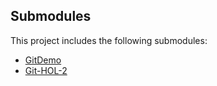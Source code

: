 ## Submodules

This project includes the following submodules:
- [GitDemo](https://gitlab.com/teamx8724718/gitdemo)
- [Git-HOL-2](https://gitlab.com/teamx8724718/gitignoredemo)


